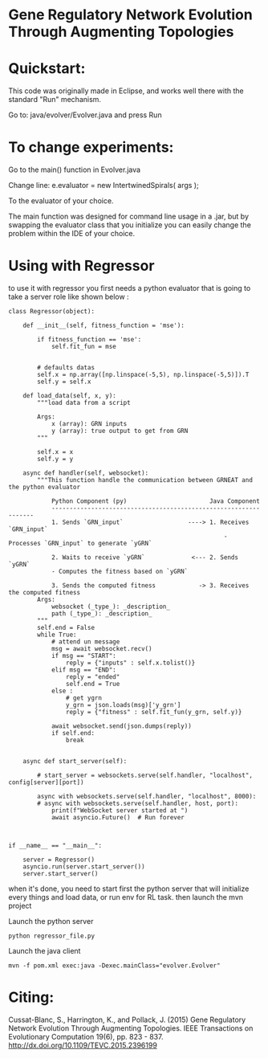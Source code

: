 
# Gene Regulatory Network Evolution Through Augmenting Topologies

# Quickstart:

This code was originally made in Eclipse, and works well there with the standard "Run" mechanism.

Go to: java/evolver/Evolver.java and press Run

# To change experiments: 

Go to the main() function in Evolver.java

Change line:
			e.evaluator = new IntertwinedSpirals( args );
			
To the evaluator of your choice.

The main function was designed for command line usage in a .jar, but by swapping the evaluator class that you initialize you can easily change the problem within the IDE of your choice.



# Using with Regressor

to use it with regressor you first needs a python evaluator that is going to take a server role like shown below : 

```
class Regressor(object):

    def __init__(self, fitness_function = 'mse'):

        if fitness_function == 'mse':
            self.fit_fun = mse


        # defaults datas 
        self.x = np.array([np.linspace(-5,5), np.linspace(-5,5)]).T
        self.y = self.x

    def load_data(self, x, y):
        """load data from a script

        Args:
            x (array): GRN inputs
            y (array): true output to get from GRN 
        """

        self.x = x
        self.y = y

    async def handler(self, websocket):
        """This function handle the communication between GRNEAT and the python evaluator 
        
            Python Component (py)                       Java Component
            -----------------------------------------------------------------
            1. Sends `GRN_input`                  ----> 1. Receives `GRN_input`
                                                            - Processes `GRN_input` to generate `yGRN`

            2. Waits to receive `yGRN`             <--- 2. Sends `yGRN`
            - Computes the fitness based on `yGRN`

            3. Sends the computed fitness            -> 3. Receives the computed fitness
        Args:
            websocket (_type_): _description_
            path (_type_): _description_
        """
        self.end = False
        while True:
            # attend un message
            msg = await websocket.recv()
            if msg == "START":
                reply = {"inputs" : self.x.tolist()}
            elif msg == "END":
                reply = "ended"
                self.end = True
            else : 
                # get ygrn
                y_grn = json.loads(msg)['y_grn']
                reply = {"fitness" : self.fit_fun(y_grn, self.y)}    
                
            await websocket.send(json.dumps(reply))
            if self.end:
                break
        

    async def start_server(self):
        
        # start_server = websockets.serve(self.handler, "localhost", config[server][port])

        async with websockets.serve(self.handler, "localhost", 8000):
        # async with websockets.serve(self.handler, host, port):
            print(f"WebSocket server started at ")
            await asyncio.Future()  # Run forever



if __name__ == "__main__":

    server = Regressor()
    asyncio.run(server.start_server())
    server.start_server()
```


when it's done, you need to start first the python server that will initialize every things and load data, or run env for RL task. then launch the mvn project


Launch the python server
```
python regressor_file.py
```

Launch the java client
```
mvn -f pom.xml exec:java -Dexec.mainClass="evolver.Evolver"

```

# Citing:

Cussat-Blanc, S., Harrington, K., and Pollack, J. (2015) Gene Regulatory Network Evolution Through Augmenting Topologies. IEEE Transactions on Evolutionary Computation 19(6), pp. 823 - 837.
http://dx.doi.org/10.1109/TEVC.2015.2396199
